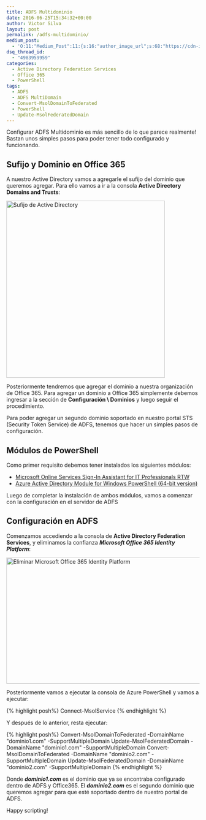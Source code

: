 ```yaml
---
title: ADFS Multidominio
date: 2016-06-25T15:34:32+00:00
author: Victor Silva
layout: post
permalink: /adfs-multidominio/
medium_post:
  - 'O:11:"Medium_Post":11:{s:16:"author_image_url";s:68:"https://cdn-images-1.medium.com/fit/c/200/200/0*Sz3Js055VwE6KyPu.jpg";s:10:"author_url";s:33:"https://medium.com/@vmsilvamolina";s:11:"byline_name";N;s:12:"byline_email";N;s:10:"cross_link";s:2:"no";s:2:"id";s:12:"ef251e02c17e";s:21:"follower_notification";s:3:"yes";s:7:"license";s:19:"all-rights-reserved";s:14:"publication_id";s:2:"-1";s:6:"status";s:6:"public";s:3:"url";s:64:"https://medium.com/@vmsilvamolina/adfs-multidominio-ef251e02c17e";}'
dsq_thread_id:
  - "4983959959"
categories:
  - Active Directory Federation Services
  - Office 365
  - PowerShell
tags:
  - ADFS
  - ADFS MultiDomain
  - Convert-MsolDomainToFederated
  - PowerShell
  - Update-MsolFederatedDomain
---
```

Configurar ADFS Multidominio es más sencillo de lo que parece realmente! Bastan unos simples pasos para poder tener todo configurado y funcionando.

## Sufijo y Dominio en Office 365

A nuestro Active Directory vamos a agregarle el sufijo del dominio que queremos agregar. Para ello vamos a ir a la consola **Active Directory Domains and Trusts**:

<img src="https://lh3.googleusercontent.com/Wd_c8OdZxDvOLlhSWCALO-2iEQEXgYaX4a11N1s8v6SzG5Wn_PkDzNWGY-OUobz44lgQEnjXe9obrsbvPmfs47CtExTxOhozYn1zpuxuUKyJ43lnF-8GiZsfUOYjtMQUTRkc_jrw3qgmQiqmQZpVMyvouJfCMyC_ZfOalhSzAHUBou85rtnT5Fak7FfckmuEmIRr2t3vvLxRT3Dbyb0U9L5OqMlKitYHNvygUkSw9K1z-0ic1PsqRlmxQZKDCXAJqlGmsie45cO1tZ0racxgJ0WiZqEU7GjY-xuACM31wZyb5LiAgHm_La06k1NyJRbzLLyiDBOrKZJ4zNvmsyhxoJ5SquiiEyO0h0IDivCOi8vwnyBMDEbmfERlEht1RH3PxhJ99Y5aJJd_N6p-V7RgHHfuJrLR2-Mn5mp06ptcJvUpseXCaxmezVQVTSIEe-6U7Rn5vpp5ycfUfENDb9eaS8nwWqK8QnH_-ZXbjztScd2vV5AP4yrU7rYBxr_gm6v9y0PICrLECkBOQf_JjF7trRS-4C2bfeZ_g0_wE2FEak_c6Lj9Jig9IWAgkwvkzkuCfbCMKHzKlZTUDCZMFa0VyxynmpXtV8k=w413-h462-no" width="413" height="462" alt="Sufijo de Active Directory" class="alignnone" />

Posteriormente tendremos que agregar el dominio a nuestra organización de Office 365. Para agregar un dominio a Office 365 simplemente debemos ingresar a la sección de **Configuración \ Dominios** y luego seguir el procedimiento.

Para poder agregar un segundo dominio soportado en nuestro portal STS (Security Token Service) de ADFS, tenemos que hacer un simples pasos de configuración.

## Módulos de PowerShell

Como primer requisito debemos tener instalados los siguientes módulos:

  * [Microsoft Online Services Sign-In Assistant for IT Professionals RTW](http://go.microsoft.com/fwlink/?LinkID=286152) 
  * [Azure Active Directory Module for Windows PowerShell (64-bit version)](http://go.microsoft.com/fwlink/p/?linkid=236297)

Luego de completar la instalación de ambos módulos, vamos a comenzar con la configuración en el servidor de ADFS

## Configuración en ADFS

Comenzamos accediendo a la consola de **Active Directory Federation Services**, y eliminamos la confianza **_Microsoft Office 365 Identity Platform_**:

<img src="https://lh3.googleusercontent.com/H-VUym-s0LkPq6niFMiKoQopwiNBWUuqc8OJeEB3KB0duQhnJnWBl1uxEssMmO734XrwoGdiSkF26h8F5u1917VM4KTmDnKeGGdmXx9XhBSNv8m8bFDEYUzGMp3TqsFspdRMtlyoAbOJKpW8K_4TmtTf9wzAe3D-HQIf-2c6UFl88jsp7_nt0zj87yBuhglkpNMA9HqH2gBJLr97kl4AB3EIFfaQ00GxDIu6Ch1F0568WewIilykyLN1SRfdtmVf1IB6T1yWQw7ACE3xHKl8HFa_sfOT945sFtiFNy9miVi8pMR7qwgtrSU-xEnA0nF0_9djmCM0UoFeBJ3_rYtA_5xgaXMDtWfW5TdwTkmZlsscMx4zhQ_CH28-lWjfXTZyqt6GaUqFwfAV8gskhJQKRnu9r5euktwn0cCqBTHgezF5nO8GpycoiUbA8oMMRezFJCda8kDuhiwVSS5bfP0Z5zcqME8WKXWncZKcUNsyVMdgwvZvHAj2mOsL9tp9RCQ_UnJjnax6Bm7OzU9eu3VzmNK7IRlEs1blEJxgn0qJCUulZeP1-9AwO6lQ8S9boBqXYRtynl9pPlIa9aXKJFVkCo2OFV_HjmA=w895-h329-no" width="895" height="329" alt="Eliminar Microsoft Office 365 Identity Platform" class="alignnone" />

Posteriormente vamos a ejecutar la consola de Azure PowerShell y vamos a ejecutar:

{% highlight posh%}
  Connect-MsolService
{% endhighlight %}
    
Y después de lo anterior, resta ejecutar:

{% highlight posh%}
  Convert-MsolDomainToFederated -DomainName "dominio1.com" -SupportMultipleDomain
  Update-MsolFederatedDomain -DomainName "dominio1.com" -SupportMultipleDomain
  Convert-MsolDomainToFederated -DomainName "dominio2.com" -SupportMultipleDomain
  Update-MsolFederatedDomain -DomainName "dominio2.com" -SupportMultipleDomain
{% endhighlight %}
    
Donde **_dominio1.com_** es el dominio que ya se encontraba configurado dentro de ADFS y Office365. El **_dominio2.com_** es el segundo dominio que queremos agregar para que esté soportado dentro de nuestro portal de ADFS.

Happy scripting!